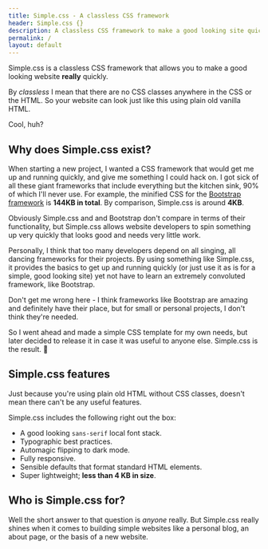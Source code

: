 ```yaml
---
title: Simple.css - A classless CSS framework
header: Simple.css {}
description: A classless CSS framework to make a good looking site quickly.
permalink: /
layout: default
---
```


Simple.css is a classless CSS framework that allows you to make a good looking website **really** quickly.

By _classless_ I mean that there are no CSS classes anywhere in the CSS or the HTML. So your website can look just like this using plain old vanilla HTML.

Cool, huh?

## Why does Simple.css exist?

When starting a new project, I wanted a CSS framework that would get me up and running quickly, and give me something I could hack on. I got sick of all these giant frameworks that include everything but the kitchen sink, 90% of which I'll never use. For example, the minified CSS for the [Bootstrap framework](https://getbootstrap.com/) is **144KB in total**. By comparison, Simple.css is around **4KB**.

Obviously Simple.css and and Bootstrap don't compare in terms of their functionality, but Simple.css allows website developers to spin something up very quickly that looks good and needs very little work.

Personally, I think that too many developers depend on all singing, all dancing frameworks for their projects. By using something like Simple.css, it provides the basics to get up and running quickly (or just use it as is for a simple, good looking site) yet not have to learn an extremely convoluted framework, like Bootstrap.

Don't get me wrong here - I think frameworks like Bootstrap are amazing and definitely have their place, but for small or personal projects, I don't think they're needed.

So I went ahead and made a simple CSS template for my own needs, but later decided to release it in case it was useful to anyone else. Simple.css is the result. 🙂

## Simple.css features

Just because you're using plain old HTML without CSS classes, doesn't mean there can't be any useful features.

Simple.css includes the following right out the box:

* A good looking `sans-serif` local font stack.
* Typographic best practices.
* Automagic flipping to dark mode.
* Fully responsive.
* Sensible defaults that format standard HTML elements.
* Super lightweight; **less than 4 KB in size**.

## Who is Simple.css for?

Well the short answer to that question is _anyone_ really. But Simple.css really shines when it comes to building simple websites like a personal blog, an about page, or the basis of a new website.
